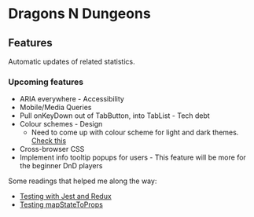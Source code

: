 # Dragons N Dungeons

## Features
Automatic updates of related statistics. 

### Upcoming features
- ARIA everywhere - Accessibility
- Mobile/Media Queries
- Pull onKeyDown out of TabButton, into TabList - Tech debt
- Colour schemes - Design
    - Need to come up with colour scheme for light and dark themes. [Check this](https://uxdesign.cc/the-light-and-the-dark-side-creating-a-ui-colour-system-in-3-steps-41818c5bdb60)
- Cross-browser CSS 
- Implement info tooltip popups for users - This feature will be more for the beginner DnD players

Some readings that helped me along the way:
- [Testing with Jest and Redux](https://hackernoon.com/unit-testing-redux-connected-components-692fa3c4441c)
- [Testing mapStateToProps](https://jsramblings.com/2018/01/15/3-ways-to-test-mapStateToProps-and-mapDispatchToProps.html)
